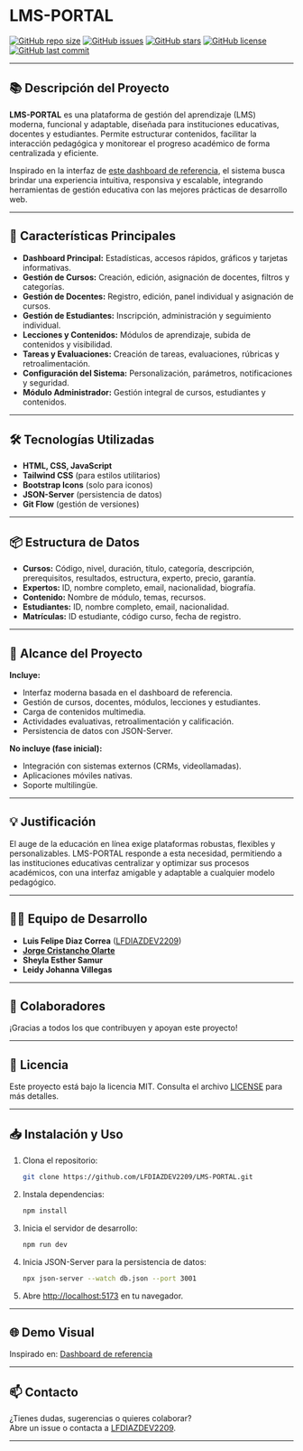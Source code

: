 # LMS-PORTAL

[![GitHub repo size](https://img.shields.io/github/repo-size/LFDIAZDEV2209/LMS-PORTAL?style=for-the-badge&color=blueviolet)](https://github.com/LFDIAZDEV2209/LMS-PORTAL)
[![GitHub issues](https://img.shields.io/github/issues/LFDIAZDEV2209/LMS-PORTAL?style=for-the-badge&color=informational)](https://github.com/LFDIAZDEV2209/LMS-PORTAL/issues)
[![GitHub stars](https://img.shields.io/github/stars/LFDIAZDEV2209/LMS-PORTAL?style=for-the-badge&color=yellow)](https://github.com/LFDIAZDEV2209/LMS-PORTAL/stargazers)
[![GitHub license](https://img.shields.io/github/license/LFDIAZDEV2209/LMS-PORTAL?style=for-the-badge&color=success)](https://github.com/LFDIAZDEV2209/LMS-PORTAL/blob/main/LICENSE)
[![GitHub last commit](https://img.shields.io/github/last-commit/LFDIAZDEV2209/LMS-PORTAL?style=for-the-badge&color=orange)](https://github.com/LFDIAZDEV2209/LMS-PORTAL/commits/main)

---

## 📚 Descripción del Proyecto

**LMS-PORTAL** es una plataforma de gestión del aprendizaje (LMS) moderna, funcional y adaptable, diseñada para instituciones educativas, docentes y estudiantes. Permite estructurar contenidos, facilitar la interacción pedagógica y monitorear el progreso académico de forma centralizada y eficiente.

Inspirado en la interfaz de [este dashboard de referencia](https://astounding-clafoutis-196412.netlify.app), el sistema busca brindar una experiencia intuitiva, responsiva y escalable, integrando herramientas de gestión educativa con las mejores prácticas de desarrollo web.

---

## 🚀 Características Principales

- **Dashboard Principal:** Estadísticas, accesos rápidos, gráficos y tarjetas informativas.
- **Gestión de Cursos:** Creación, edición, asignación de docentes, filtros y categorías.
- **Gestión de Docentes:** Registro, edición, panel individual y asignación de cursos.
- **Gestión de Estudiantes:** Inscripción, administración y seguimiento individual.
- **Lecciones y Contenidos:** Módulos de aprendizaje, subida de contenidos y visibilidad.
- **Tareas y Evaluaciones:** Creación de tareas, evaluaciones, rúbricas y retroalimentación.
- **Configuración del Sistema:** Personalización, parámetros, notificaciones y seguridad.
- **Módulo Administrador:** Gestión integral de cursos, estudiantes y contenidos.

---

## 🛠️ Tecnologías Utilizadas

- **HTML, CSS, JavaScript**
- **Tailwind CSS** (para estilos utilitarios)
- **Bootstrap Icons** (solo para iconos)
- **JSON-Server** (persistencia de datos)
- **Git Flow** (gestión de versiones)

---

## 📦 Estructura de Datos

- **Cursos:** Código, nivel, duración, título, categoría, descripción, prerequisitos, resultados, estructura, experto, precio, garantía.
- **Expertos:** ID, nombre completo, email, nacionalidad, biografía.
- **Contenido:** Nombre de módulo, temas, recursos.
- **Estudiantes:** ID, nombre completo, email, nacionalidad.
- **Matrículas:** ID estudiante, código curso, fecha de registro.

---

## 🎯 Alcance del Proyecto

**Incluye:**
- Interfaz moderna basada en el dashboard de referencia.
- Gestión de cursos, docentes, módulos, lecciones y estudiantes.
- Carga de contenidos multimedia.
- Actividades evaluativas, retroalimentación y calificación.
- Persistencia de datos con JSON-Server.

**No incluye (fase inicial):**
- Integración con sistemas externos (CRMs, videollamadas).
- Aplicaciones móviles nativas.
- Soporte multilingüe.

---

## 💡 Justificación

El auge de la educación en línea exige plataformas robustas, flexibles y personalizables. LMS-PORTAL responde a esta necesidad, permitiendo a las instituciones educativas centralizar y optimizar sus procesos académicos, con una interfaz amigable y adaptable a cualquier modelo pedagógico.

---

## 👨‍💻 Equipo de Desarrollo

- **Luis Felipe Diaz Correa** ([LFDIAZDEV2209](https://github.com/LFDIAZDEV2209))  
- [**Jorge Cristancho Olarte**](https://github.com/jcristancho2)
- **Sheyla Esther Samur**
- **Leidy Johanna Villegas**

---

## 🤝 Colaboradores

¡Gracias a todos los que contribuyen y apoyan este proyecto!

---

## 📄 Licencia

Este proyecto está bajo la licencia MIT. Consulta el archivo [LICENSE](LICENSE) para más detalles.

---

## 📥 Instalación y Uso

1. Clona el repositorio:
   ```bash
   git clone https://github.com/LFDIAZDEV2209/LMS-PORTAL.git
   ```
2. Instala dependencias:
   ```bash
   npm install
   ```
3. Inicia el servidor de desarrollo:
   ```bash
   npm run dev
   ```
4. Inicia JSON-Server para la persistencia de datos:
   ```bash
   npx json-server --watch db.json --port 3001
   ```
5. Abre [http://localhost:5173](http://localhost:5173) en tu navegador.

---

## 🌐 Demo Visual

Inspirado en: [Dashboard de referencia](https://astounding-clafoutis-196412.netlify.app)

---

## 📫 Contacto

¿Tienes dudas, sugerencias o quieres colaborar?  
Abre un issue o contacta a [LFDIAZDEV2209](https://github.com/LFDIAZDEV2209).

--- 